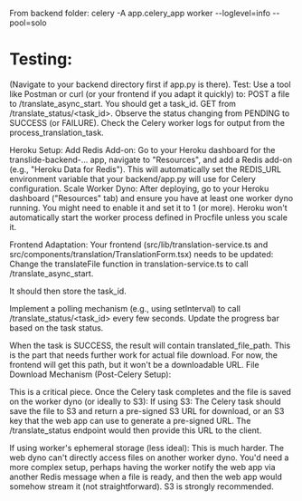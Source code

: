 From backend folder:
celery -A app.celery_app worker --loglevel=info --pool=solo


# Testing:
(Navigate to your backend directory first if app.py is there).
Test: Use a tool like Postman or curl (or your frontend if you adapt it quickly) to:
POST a file to /translate_async_start. You should get a task_id.
GET from /translate_status/<task_id>. Observe the status changing from PENDING to SUCCESS (or FAILURE).
Check the Celery worker logs for output from the process_translation_task.

Heroku Setup:
Add Redis Add-on: Go to your Heroku dashboard for the translide-backend-... app, navigate to "Resources", and add a Redis add-on (e.g., "Heroku Data for Redis"). This will automatically set the REDIS_URL environment variable that your backend/app.py will use for Celery configuration.
Scale Worker Dyno: After deploying, go to your Heroku dashboard ("Resources" tab) and ensure you have at least one worker dyno running. You might need to enable it and set it to 1 (or more). Heroku won't automatically start the worker process defined in Procfile unless you scale it.

Frontend Adaptation:
Your frontend (src/lib/translation-service.ts and src/components/translation/TranslationForm.tsx) needs to be updated:
Change the translateFile function in translation-service.ts to call /translate_async_start.

It should then store the task_id.

Implement a polling mechanism (e.g., using setInterval) to call /translate_status/<task_id> every few seconds.
Update the progress bar based on the task status.

When the task is SUCCESS, the result will contain translated_file_path. This is the part that needs further work for actual file download. For now, the frontend will get this path, but it won't be a downloadable URL.
File Download Mechanism (Post-Celery Setup):

This is a critical piece. Once the Celery task completes and the file is saved on the worker dyno (or ideally to S3):
If using S3: The Celery task should save the file to S3 and return a pre-signed S3 URL for download, or an S3 key that the web app can use to generate a pre-signed URL. The /translate_status endpoint would then provide this URL to the client.

If using worker's ephemeral storage (less ideal): This is much harder. The web dyno can't directly access files on another worker dyno. You'd need a more complex setup, perhaps having the worker notify the web app via another Redis message when a file is ready, and then the web app would somehow stream it (not straightforward). S3 is strongly recommended.


